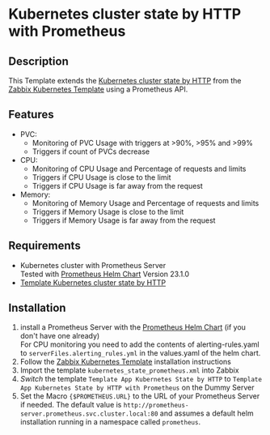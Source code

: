 # Kubernetes cluster state by HTTP with Prometheus

## Description
This Template extends the [Kubernetes cluster state by HTTP](https://git.zabbix.com/projects/ZBX/repos/zabbix/browse/templates/app/kubernetes_http/kubernetes_state_http/README.md) from the [Zabbix Kubernetes Template](https://www.zabbix.com/integrations/kubernetes) using a Prometheus API.

## Features
- PVC:
  - Monitoring of PVC Usage with triggers at >90%, >95% and >99%
  - Triggers if count of PVCs decrease
- CPU:
  - Monitoring of CPU Usage and Percentage of requests and limits
  - Triggers if CPU Usage is close to the limit
  - Triggers if CPU Usage is far away from the request
- Memory:
  - Monitoring of Memory Usage and Percentage of requests and limits
  - Triggers if Memory Usage is close to the limit
  - Triggers if Memory Usage is far away from the request

## Requirements
- Kubernetes cluster with Prometheus Server  
  Tested with [Prometheus Helm Chart](https://prometheus-community.github.io/helm-charts) Version 23.1.0
- [Template Kubernetes cluster state by HTTP](https://www.zabbix.com/integrations/kubernetes)

## Installation
1. install a Prometheus Server with the [Prometheus Helm Chart](https://prometheus-community.github.io/helm-charts) (if you don't have one already)  
  For CPU monitoring you need to add the contents of alerting-rules.yaml to `serverFiles.alerting_rules.yml` in the values.yaml of the helm chart.
2. Follow the [Zabbix Kubernetes Template](https://www.zabbix.com/integrations/kubernetes) installation instructions
3. Import the template `kubernetes_state_prometheus.xml` into Zabbix
4. _Switch_ the template `Template App Kubernetes State by HTTP` to `Template App Kubernetes State by HTTP with Prometheus` on the Dummy Server
5. Set the Macro `{$PROMETHEUS.URL}` to the URL of your Prometheus Server if needed.
  The default value is `http://prometheus-server.prometheus.svc.cluster.local:80` and assumes a default helm installation running in a namespace called `prometheus`.
